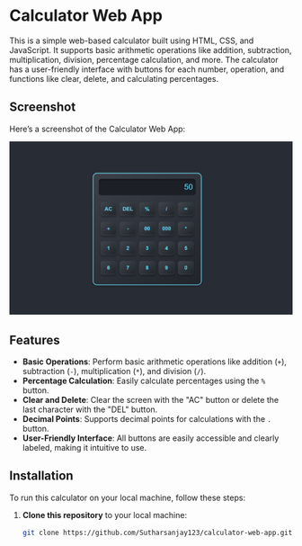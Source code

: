# Calculator Web App

This is a simple web-based calculator built using HTML, CSS, and JavaScript. It supports basic arithmetic operations like addition, subtraction, multiplication, division, percentage calculation, and more. The calculator has a user-friendly interface with buttons for each number, operation, and functions like clear, delete, and calculating percentages.

## Screenshot

Here’s a screenshot of the Calculator Web App:

![Calculator Screenshot](image.png)

## Features

- **Basic Operations**: Perform basic arithmetic operations like addition (`+`), subtraction (`-`), multiplication (`*`), and division (`/`).
- **Percentage Calculation**: Easily calculate percentages using the `%` button.
- **Clear and Delete**: Clear the screen with the "AC" button or delete the last character with the "DEL" button.
- **Decimal Points**: Supports decimal points for calculations with the `.` button.
- **User-Friendly Interface**: All buttons are easily accessible and clearly labeled, making it intuitive to use.

## Installation

To run this calculator on your local machine, follow these steps:

1. **Clone this repository** to your local machine:
   ```bash
   git clone https://github.com/Sutharsanjay123/calculator-web-app.git
